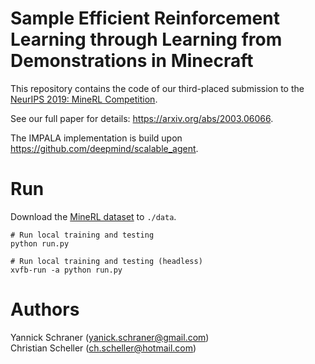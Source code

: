 # Sample Efficient Reinforcement Learning through Learning from Demonstrations in Minecraft

This repository contains the code of our third-placed submission to the [NeurIPS 2019: MineRL Competition](https://www.aicrowd.com/challenges/neurips-2019-minerl-competition).

See our full paper for details: https://arxiv.org/abs/2003.06066.

The IMPALA implementation is build upon https://github.com/deepmind/scalable_agent.

# Run

Download the [MineRL dataset](https://minerl.io/dataset/) to ``./data``.

```shell script
# Run local training and testing
python run.py

# Run local training and testing (headless)
xvfb-run -a python run.py
```

# Authors

Yannick Schraner (yanick.schraner@gmail.com)<br />
Christian Scheller (ch.scheller@hotmail.com)